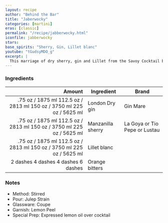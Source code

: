 ```yaml
---
layout: recipe
author: "Behind the Bar"
title: "Jaberwocky"
categories: [martini]
eras: [classic]
permalink: "/recipe/jabberwocky.html"
iconfile: jabberwocky
stars:
base_spirits: "Sherry, Gin, Lillet blanc"
youtube: "tGudsyMDO_g"
excerpt: |
  This marriage of dry sherry, gin and Lillet from the Savoy Cocktail book is a most refined and nuanced sipper.
---
```


### Ingredients

|   Amount | Ingredient        | Brand                         |
| -------: | ----------------- | ----------------------------- |
|   .<span class="onex active">75 oz / 1875 ml</span> <span class="onehalfx">112.5 oz / 2813 ml</span> <span class="twox">150 oz / 3750 ml</span> <span class="threex">225 oz / 5625 ml</span> | London Dry gin    | Gin Mare                      |
|   .<span class="onex active">75 oz / 1875 ml</span> <span class="onehalfx">112.5 oz / 2813 ml</span> <span class="twox">150 oz / 3750 ml</span> <span class="threex">225 oz / 5625 ml</span> | Manzanilla sherry | La Goya or Tio Pepe or Lustau |
|   .<span class="onex active">75 oz / 1875 ml</span> <span class="onehalfx">112.5 oz / 2813 ml</span> <span class="twox">150 oz / 3750 ml</span> <span class="threex">225 oz / 5625 ml</span> | Lillet blanc      |
| <span class="onex active">2 dashes</span> <span class="onehalfx">4 dashes</span> <span class="twox">4 dashes</span> <span class="threex">6 dashes</span>  | Orange bitters    |

### Notes

- Method: Stirred
- Pour: Julep Strain
- Glassware: Coupe
- Garnish: Lemon Peel
- Special Prep: Expressed lemon oil over cocktail

